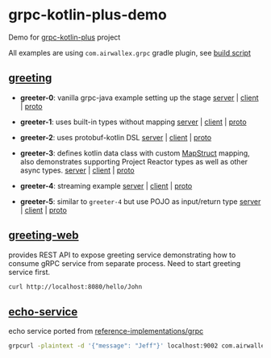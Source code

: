 # grpc-kotlin-plus-demo

Demo for [grpc-kotlin-plus](https://github.com/airwallex/grpc-kotlin-plus) project

All examples are using `com.airwallex.grpc` gradle plugin, see [build script](/build.gradle.kts)

## [greeting](/greeting)

* **greeter-0**: vanilla grpc-java example setting up the stage
  [server](/greeting/src/main/kotlin/com/airwallex/grpc/demo/Greeter0.kt) |
  [client](/greeting/src/test/kotlin/com/airwallex/grpc/demo/Greeter0Test.kt) |
  [proto](/greeting/src/main/proto/demo/greeting0.proto)

* **greeter-1**: uses built-in types without mapping
  [server](/greeting/src/main/kotlin/com/airwallex/grpc/demo/Greeter1.kt) |
  [client](/greeting/src/test/kotlin/com/airwallex/grpc/demo/Greeter1Test.kt) |
  [proto](/greeting/src/main/proto/demo/greeting1.proto)

* **greeter-2**: uses protobuf-kotlin DSL
  [server](/greeting/src/main/kotlin/com/airwallex/grpc/demo/Greeter2.kt) |
  [client](/greeting/src/test/kotlin/com/airwallex/grpc/demo/Greeter2Test.kt) |
  [proto](/greeting/src/main/proto/demo/greeting2.proto)

* **greeter-3**: defines kotlin data class with custom [MapStruct](https://mapstruct.org/) mapping, also demonstrates
  supporting Project Reactor types as well as other async types.
  [server](/greeting/src/main/kotlin/com/airwallex/grpc/demo/Greeter3.kt) |
  [client](/greeting/src/test/kotlin/com/airwallex/grpc/demo/Greeter3Test.kt) |
  [proto](/greeting/src/main/proto/demo/greeting3.proto)

* **greeter-4**: streaming example
  [server](/greeting/src/main/kotlin/com/airwallex/grpc/demo/Greeter4.kt) |
  [client](/greeting/src/test/kotlin/com/airwallex/grpc/demo/Greeter4Test.kt) |
  [proto](/greeting/src/main/proto/demo/greeting4.proto)

* **greeter-5**: similar to `greeter-4` but use POJO as input/return type
  [server](/greeting/src/main/kotlin/com/airwallex/grpc/demo/Greeter5.kt) |
  [client](/greeting/src/test/kotlin/com/airwallex/grpc/demo/Greeter5Test.kt) |
  [proto](/greeting/src/main/proto/demo/greeting5.proto)

## [greeting-web](/greeting-web)

provides REST API to expose greeting service demonstrating how to consume gRPC service from separate process. Need to
start greeting service first.

```bash
curl http://localhost:8080/hello/John
```

## [echo-service](/echo-service)

echo service ported from [reference-implementations/grpc](https://github.com/airwallex/reference-implementations/tree/master/grpc)

```bash
grpcurl -plaintext -d '{"message": "Jeff"}' localhost:9002 com.airwallex.refimpl.grpc.EchoService/Echo
```
